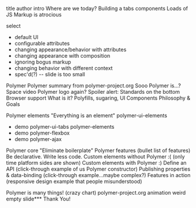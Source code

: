 title
author intro
Where are we today?
Building a tabs components
Loads of JS
Markup is atrocious

select
  - default UI
  - configurable attributes
  - changing appearance/behavior with attributes
  - changing appearance with composition
  - ignoring bogus markup
  - changing behavior with different context
  - spec'd(?) -- slide is too small

Polymer
Polymer summary from polymer-project.org
Sooo Polymer is...?
Space video
Polymer logo again?
Spoiler alert: Standards on the bottom
Browser support
What is it? Polyfills, sugaring, UI Components
Philosophy & Goals

Polymer elements
"Everything is an element"
polymer-ui-elements
  - demo polymer-ui-tabs
polymer-elements
  - demo polymer-flexbox
  - demo polymer-ajax

Polymer core
"Eliminate boilerplate"
Polymer features (bullet list of features)
  Be declarative. Write less code.
Custom elements without Polymer :(
  (only time platform sides are shown)
Custom elements with Polymer :)
Define an API (click-through example of us Polymer constructor)
Publishing properties & data-binding (click-through example...maybe complex?)
Features in action (responsive design example that people misunderstood)

Polymer is many things! (crazy chart)
polymer-project.org animation
weird empty slide***
Thank You!


